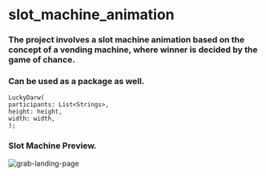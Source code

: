 # slot_machine_animation

### The project involves a slot machine animation based on the concept of a vending machine, where winner is decided by the game of chance.

### Can be used as a package as well.
```
LuckyDarw(
participants: List<Strings>,
height: height,
width: width,
);
```

### Slot Machine Preview.

![grab-landing-page](https://github.com/sur950/slot_machine_animation/blob/master/animation.gif)
